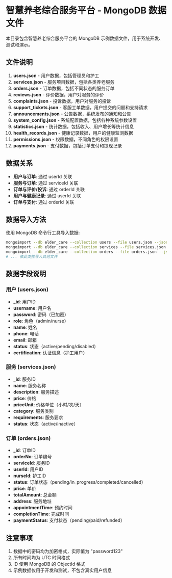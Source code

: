 # 智慧养老综合服务平台 - MongoDB 数据文件

本目录包含智慧养老综合服务平台的 MongoDB 示例数据文件，用于系统开发、测试和演示。

## 文件说明

1. **users.json** - 用户数据，包括管理员和护工
2. **services.json** - 服务项目数据，包括各类养老服务
3. **orders.json** - 订单数据，包括不同状态的服务订单
4. **reviews.json** - 评价数据，用户对服务的评价
5. **complaints.json** - 投诉数据，用户对服务的投诉
6. **support_tickets.json** - 客服工单数据，用户提交的问题和支持请求
7. **announcements.json** - 公告数据，系统发布的通知和公告
8. **system_config.json** - 系统配置数据，包括各种系统参数设置
9. **statistics.json** - 统计数据，包括收入、用户增长等统计信息
10. **health_records.json** - 健康记录数据，用户的健康监测数据
11. **permissions.json** - 权限数据，不同角色的权限设置
12. **payments.json** - 支付数据，包括订单支付和提现记录

## 数据关系

- **用户与订单**: 通过 userId 关联
- **服务与订单**: 通过 serviceId 关联
- **订单与评价/投诉**: 通过 orderId 关联
- **用户与健康记录**: 通过 userId 关联
- **订单与支付**: 通过 orderId 关联

## 数据导入方法

使用 MongoDB 命令行工具导入数据:

```bash
mongoimport --db elder_care --collection users --file users.json --jsonArray
mongoimport --db elder_care --collection services --file services.json --jsonArray
mongoimport --db elder_care --collection orders --file orders.json --jsonArray
# ... 依此类推导入其他文件
```

## 数据字段说明

### 用户 (users.json)
- **_id**: 用户ID
- **username**: 用户名
- **password**: 密码（已加密）
- **role**: 角色（admin/nurse）
- **name**: 姓名
- **phone**: 电话
- **email**: 邮箱
- **status**: 状态（active/pending/disabled）
- **certification**: 认证信息（护工用户）

### 服务 (services.json)
- **_id**: 服务ID
- **name**: 服务名称
- **description**: 服务描述
- **price**: 价格
- **priceUnit**: 价格单位（小时/次/天）
- **category**: 服务类别
- **requirements**: 服务要求
- **status**: 状态（active/inactive）

### 订单 (orders.json)
- **_id**: 订单ID
- **orderNo**: 订单编号
- **serviceId**: 服务ID
- **userId**: 用户ID
- **nurseId**: 护工ID
- **status**: 订单状态（pending/in_progress/completed/cancelled）
- **price**: 单价
- **totalAmount**: 总金额
- **address**: 服务地址
- **appointmentTime**: 预约时间
- **completionTime**: 完成时间
- **paymentStatus**: 支付状态（pending/paid/refunded）

## 注意事项

1. 数据中的密码均为加密格式，实际值为 "password123"
2. 所有时间均为 UTC 时间格式
3. ID 使用 MongoDB 的 ObjectId 格式
4. 示例数据仅用于开发和测试，不包含真实用户信息 
